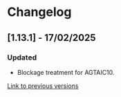 # Changelog

## [1.13.1] - 17/02/2025

### Updated
- Blockage treatment for AGTAIC10.

[Link to previous versions](/docs/en-us/change-log/readme.history.md)
